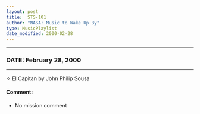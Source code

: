 ```yaml
---
layout: post
title:  STS-101
author: "NASA: Music to Wake Up By"
type: MusicPlaylist
date_modified: 2000-02-28
---
```


----
### DATE: February 28, 2000
----
✧ El Capitan by John Philip Sousa

#### Comment:
* No mission comment
